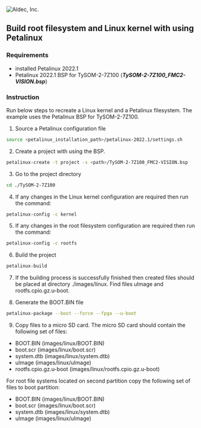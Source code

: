 ![Aldec, Inc.](https://www.aldec.com/images/content/corporate/Corporate_Logo_Aldec_Crescent.png)
## Build root filesystem and Linux kernel with using Petalinux

### Requirements
- installed Petalinux 2022.1
- Petalinux 2022.1 BSP for TySOM-2-7Z100 (***TySOM-2-7Z100_FMC2-VISION.bsp***)

### Instruction
Run below steps to recreate a Linux kernel and a Petalinux filesystem. The example uses the Petalinux BSP for TySOM-2-7Z100.

1. Source a Petalinux configuration file
```bash
source <petalinux_installation_path>/petalinux-2022.1/settings.sh
```
2. Create a project with using the BSP.
```bash
petalinux-create -t project -s <path>/TySOM-2-7Z100_FMC2-VISION.bsp
```
3. Go to the project directory
```bash
cd ./TySOM-2-7Z100
```
4. If any changes in the Linux kernel configuration are required then run the command:
```bash
petalinux-config -c kernel
```
5. If any changes in the root filesystem configuration are required then run the command:
```bash
petalinux-config -c rootfs
```
6. Build the project
```bash
petalinux-build
```
7. If the building process is successfully finished then created files should be placed at directory ./images/linux.
Find files uImage and rootfs.cpio.gz.u-boot.

8. Generate the BOOT.BIN file
```bash
petalinux-package --boot --force --fpga --u-boot
```
9. Copy files to a micro SD card.
The micro SD card should contain the following set of files:
- BOOT.BIN (images/linux/BOOT.BIN)
- boot.scr (images/linux/boot.scr)
- system.dtb (images/linux/system.dtb)
- uImage (images/linux/uImage)
- rootfs.cpio.gz.u-boot (images/linux/rootfs.cpio.gz.u-boot)

For root file systems located on second partition copy the following set of files to boot partition:
- BOOT.BIN (images/linux/BOOT.BIN)
- boot.scr (images/linux/boot.scr)
- system.dtb (images/linux/system.dtb)
- uImage (images/linux/uImage)
